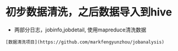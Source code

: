 # 初步数据清洗，之后数据导入到hive

* 两部分日志，jobinfo,jobdetail, 使用mapreduce清洗数据
```
[数据清洗项目](https://github.com/markfengyunzhou/jobanalysis)
```
